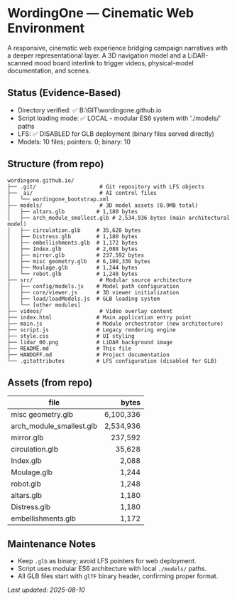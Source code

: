 # WordingOne — Cinematic Web Environment

A responsive, cinematic web experience bridging campaign narratives with a deeper representational layer. A 3D navigation model and a LiDAR-scanned mood board interlink to trigger videos, physical-model documentation, and scenes.

## Status (Evidence-Based)
- Directory verified: ✅ B:\GIT\wordingone.github.io
- Script loading mode: ✅ LOCAL - modular ES6 system with './models/' paths
- LFS: ✅ DISABLED for GLB deployment (binary files served directly)
- Models: 10 files; pointers: 0; binary: 10

## Structure (from repo)
```
wordingone.github.io/
├── .git/                    # Git repository with LFS objects
├── _ai/                     # AI control files
│   └── wordingone_bootstrap.xml
├── models/                  # 3D model assets (8.9MB total)
│   ├── altars.glb          # 1,180 bytes
│   ├── arch_module_smallest.glb # 2,534,936 bytes (main architectural model)
│   ├── circulation.glb     # 35,628 bytes
│   ├── Distress.glb        # 1,180 bytes
│   ├── embellishments.glb  # 1,172 bytes
│   ├── Index.glb           # 2,088 bytes
│   ├── mirror.glb          # 237,592 bytes
│   ├── misc geometry.glb   # 6,100,336 bytes
│   ├── Moulage.glb         # 1,244 bytes
│   └── robot.glb           # 1,248 bytes
├── src/                     # Modular source architecture
│   ├── config/models.js    # Model path configuration
│   ├── core/viewer.js      # 3D viewer initialization
│   ├── load/loadModels.js  # GLB loading system
│   └── [other modules]
├── videos/                  # Video overlay content
├── index.html              # Main application entry point
├── main.js                 # Module orchestrator (new architecture)
├── script.js               # Legacy rendering engine
├── style.css               # UI styling
├── lidar_00.png            # LiDAR background image
├── README.md               # This file
├── HANDOFF.md              # Project documentation
└── .gitattributes          # LFS configuration (disabled for GLB)
```

## Assets (from repo)
| file | bytes |
|------|------:|
| misc geometry.glb | 6,100,336 |
| arch_module_smallest.glb | 2,534,936 |
| mirror.glb | 237,592 |
| circulation.glb | 35,628 |
| Index.glb | 2,088 |
| Moulage.glb | 1,244 |
| robot.glb | 1,248 |
| altars.glb | 1,180 |
| Distress.glb | 1,180 |
| embellishments.glb | 1,172 |

## Maintenance Notes
- Keep `.glb` as binary; avoid LFS pointers for web deployment.
- Script uses modular ES6 architecture with local `./models/` paths.
- All GLB files start with `glTF` binary header, confirming proper format.

_Last updated: 2025-08-10_